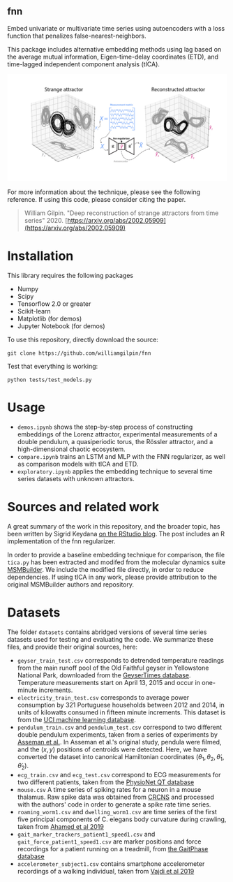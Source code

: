 ## fnn

Embed univariate or multivariate time series using autoencoders with a loss function that penalizes false-nearest-neighbors.

This package includes alternative embedding methods using lag based on the average mutual information, Eigen-time-delay coordinates (ETD), and time-lagged independent component analysis (tICA).

![Schematic of approach](resources/fig_github.jpg)

For more information about the technique, please see the following reference. If using this code, please consider citing the paper.

> William Gilpin. "Deep reconstruction of strange attractors from time series" 2020. [https://arxiv.org/abs/2002.05909](https://arxiv.org/abs/2002.05909)

# Installation

This library requires the following packages

+ Numpy
+ Scipy
+ Tensorflow 2.0 or greater
+ Scikit-learn
+ Matplotlib (for demos)
+ Jupyter Notebook (for demos)

To use this repository, directly download the source:

	git clone https://github.com/williamgilpin/fnn

Test that everything is working:

	python tests/test_models.py 


# Usage

+ `demos.ipynb` shows the step-by-step process of constructing embeddings of the Lorenz attractor,  experimental measurements of a double pendulum, a quasiperiodic torus, the Rössler attractor, and a high-dimensional chaotic ecosystem.
+ `compare.ipynb` trains an LSTM and MLP with the FNN regularizer, as well as comparison models with tICA and ETD.
+ `exploratory.ipynb` applies the embedding technique to several time series datasets with unknown attractors.


# Sources and related work

A great summary of the work in this repository, and the broader topic, has been written by Sigrid Keydana [on the RStudio blog](https://blogs.rstudio.com/ai/posts/2020-06-24-deep-attractors/). The post includes an R implementation of the fnn regularizer.

In order to provide a baseline embedding technique for comparison, the file `tica.py` has been extracted and modifed from the molecular dynamics suite [MSMBuilder](https://github.com/msmbuilder/msmbuilder). We include the modified file directly, in order to reduce dependencies. If using tICA in any work, please provide attribution to the original MSMBuilder authors and repository. 

# Datasets

The folder `datasets` contains abridged versions of several time series datasets used for testing and evaluating the code. We summarize these files, and provide their original sources, here:
+ `geyser_train_test.csv` corresponds to detrended temperature readings from the main runoff pool of the Old Faithful geyser in Yellowstone National Park, downloaded from the [GeyserTimes database](https://geysertimes.org/).  Temperature measurements start on April 13, 2015 and occur in one-minute increments. 
+ `electricity_train_test.csv` corresponds to average power consumption by 321 Portuguese households  between 2012 and 2014, in units of kilowatts consumed in fifteen minute increments. This dataset is from the [UCI machine learning database](http://archive.ics.uci.edu/ml/datasets/ElectricityLoadDiagrams20112014).
+ `pendulum_train.csv` and `pendulum_test.csv` correspond to two different double pendulum experiments, taken from a series of experiments by [Asseman et al.](https://developer.ibm.com/exchanges/data/all/double-pendulum-chaotic/). In Asseman et al.'s original study, pendula were filmed, and the $(x,y)$ positions of centroids were detected. Here, we have converted the dataset into canonical Hamiltonian coordinates $(\theta_1, \theta_2, \dot\theta_1, \dot\theta_2)$.
+ `ecg_train.csv` and `ecg_test.csv` correspond to ECG measurements for two different patients, taken from the [PhysioNet QT database](https://physionet.org/content/qtdb/1.0.0/)
+ `mouse.csv` A time series of spiking rates for a neuron in a mouse thalamus. Raw spike data was obtained from [CRCNS](http://crcns.org/data-sets/thalamus/th-1/about-th-1) and processed with the authors' code in order to generate a spike rate time series.
+ `roaming_worm1.csv` and `dwelling_worm1.csv` are time series of the first five principal components of C. elegans body curvature during crawling, taken from [Ahamed et al 2019](https://www.biorxiv.org/content/10.1101/827535v1)
+ `gait_marker_trackers_patient1_speed1.csv` and `gait_force_patient1_speed1.csv` are marker positions and force recordings for a patient running on a treadmill, from [the GaitPhase database](https://www.mad.tf.fau.de/research/activitynet/gaitphase-database/)
+ `accelerometer_subject1.csv` contains smartphone accelerometer recordings of a walking individual, taken from [Vajdi et al 2019](https://arxiv.org/abs/1905.03109)


